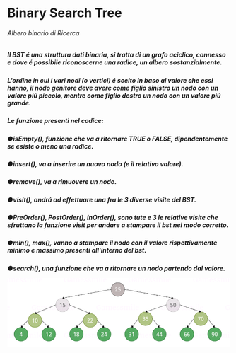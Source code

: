 <html>
<h1>Binary Search Tree</h>
<h6>Albero binario di Ricerca</h><br>


<h5>Il BST é una struttura dati binaria, si tratta di un grafo aciclico, connesso e dove é possibile riconoscerne una radice, un albero sostanzialmente.</h>
<h5>L'ordine in cui i vari nodi (o vertici) é scelto in baso al valore che essi hanno, il nodo genitore deve avere come figlio sinistro un nodo con un valore piú piccolo, mentre come figlio destro un nodo con un valore piú grande.</h>

<h5>Le funzione presenti nel codice:</h>
<h5>●isEmpty(), funzione che va a ritornare TRUE o FALSE, dipendentemente se esiste o meno una radice.</h>
<h5>●insert(), va a inserire un nuovo nodo (e il relativo valore).</h>
<h5>●remove(), va a rimuovere un nodo.</h>
<h5>●visit(), andrá ad effettuare una fra le 3 diverse visite del BST.</h>
<h5>●PreOrder(), PostOrder(), InOrder(), sono tute e 3 le relative visite che sfruttano la funzione visit per andare a stampare il bst nel modo corretto.</h>
<h5>●min(), max(), vanno a stampare il nodo con il valore rispettivamente minimo e massimo presenti all'interno del bst.</h>
<h5>●search(), una funzione che va a ritornare un nodo partendo dal valore.</h>

![BST_used_in_the_example](BST_used_in_the_example.png)
</html>
